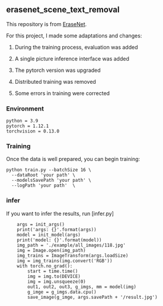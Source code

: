 ## erasenet_scene_text_removal

This repository is from [EraseNet](https://github.com/lcy0604/EraseNet). 

For this project, I made some adaptations and changes:

1. During the training process, evaluation was added
 
2. A single picture inference interface was added
 
3. The pytorch version was upgraded

4. Distributed training was removed

5. Some errors in training were corrected

### Environment

```
python = 3.9
pytorch = 1.12.1
torchvision = 0.13.0
```

### Training

Once the data is well prepared, you can begin training:
```
python train.py --batchSize 16 \
  --dataRoot 'your path' \
  --modelsSavePath 'your path' \
  --logPath 'your path'  \
```

### infer

If you want to infer the results, run [infer.py]

```
    args = init_args()
    print('args: {}'.format(args))
    model = init_model(args)
    print('model: {}'.format(model))
    img_path = './example/all_images/118.jpg'
    img = Image.open(img_path)
    img_trains = ImageTransform(args.loadSize)
    img = img_trains(img.convert('RGB'))
    with torch.no_grad():
        start = time.time()
        img = img.to(DEVICE)
        img = img.unsqueeze(0)
        out1, out2, out3, g_imgs, mm = model(img)
        g_imge = g_imgs.data.cpu()
        save_image(g_imge, args.savePath + '/result.jpg')
```
